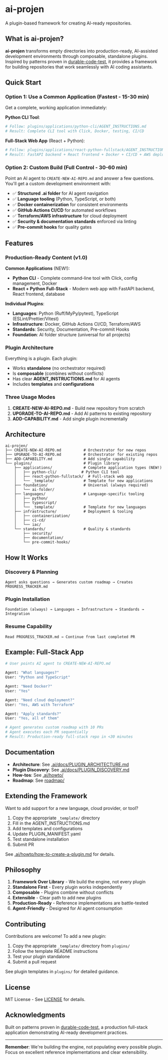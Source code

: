 # ai-projen

A plugin-based framework for creating AI-ready repositories.

## What is ai-projen?

**ai-projen** transforms empty directories into production-ready, AI-assisted development environments through composable, standalone plugins. Inspired by patterns proven in [durable-code-test](https://github.com/steve-e-jackson/durable-code-test), it provides a framework for building repositories that work seamlessly with AI coding assistants.

## Quick Start

### Option 1: Use a Common Application (Fastest - 15-30 min)

Get a complete, working application immediately:

**Python CLI Tool**:
```bash
# Follow: plugins/applications/python-cli/AGENT_INSTRUCTIONS.md
# Result: Complete CLI tool with Click, Docker, testing, CI/CD
```

**Full-Stack Web App** (React + Python):
```bash
# Follow: plugins/applications/react-python-fullstack/AGENT_INSTRUCTIONS.md
# Result: FastAPI backend + React frontend + Docker + CI/CD + AWS deployment
```

### Option 2: Custom Build (Full Control - 30-60 min)

Point an AI agent to `CREATE-NEW-AI-REPO.md` and answer a few questions. You'll get a custom development environment with:

- ✅ **Structured .ai folder** for AI agent navigation
- ✅ **Language tooling** (Python, TypeScript, or both)
- ✅ **Docker containerization** for consistent environments
- ✅ **GitHub Actions CI/CD** for automated workflows
- ✅ **Terraform/AWS infrastructure** for cloud deployment
- ✅ **Security & documentation standards** enforced via linting
- ✅ **Pre-commit hooks** for quality gates

## Features

### Production-Ready Content (v1.0)

**Common Applications** (NEW!):
- **Python CLI** - Complete command-line tool with Click, config management, Docker
- **React + Python Full-Stack** - Modern web app with FastAPI backend, React frontend, database

**Individual Plugins**:
- **Languages**: Python (Ruff/MyPy/pytest), TypeScript (ESLint/Prettier/Vitest)
- **Infrastructure**: Docker, GitHub Actions CI/CD, Terraform/AWS
- **Standards**: Security, Documentation, Pre-commit Hooks
- **Foundation**: AI folder structure (universal for all projects)

### Plugin Architecture
Everything is a plugin. Each plugin:
- Works **standalone** (no orchestrator required)
- Is **composable** (combines without conflicts)
- Has clear **AGENT_INSTRUCTIONS.md** for AI agents
- Includes **templates** and **configurations**

### Three Usage Modes

1. **CREATE-NEW-AI-REPO.md** - Build new repository from scratch
2. **UPGRADE-TO-AI-REPO.md** - Add AI patterns to existing repository
3. **ADD-CAPABILITY.md** - Add single plugin incrementally

## Architecture

```
ai-projen/
├── CREATE-NEW-AI-REPO.md          # Orchestrator for new repos
├── UPGRADE-TO-AI-REPO.md          # Orchestrator for existing repos
├── ADD-CAPABILITY.md              # Add single capability
└── plugins/                       # Plugin library
    ├── applications/              # Complete application types (NEW!)
    │   ├── python-cli/           # Python CLI tool
    │   ├── react-python-fullstack/  # Full-stack web app
    │   └── _template/             # Template for new applications
    ├── foundation/                # Universal (always required)
    │   └── ai-folder/
    ├── languages/                 # Language-specific tooling
    │   ├── python/
    │   ├── typescript/
    │   └── _template/             # Template for new languages
    ├── infrastructure/            # Deployment & tooling
    │   ├── containerization/
    │   ├── ci-cd/
    │   └── iac/
    └── standards/                 # Quality & standards
        ├── security/
        ├── documentation/
        └── pre-commit-hooks/
```

## How It Works

### Discovery & Planning
```
Agent asks questions → Generates custom roadmap → Creates PROGRESS_TRACKER.md
```

### Plugin Installation
```
Foundation (always) → Languages → Infrastructure → Standards → Integration
```

### Resume Capability
```
Read PROGRESS_TRACKER.md → Continue from last completed PR
```

## Example: Full-Stack App

```bash
# User points AI agent to CREATE-NEW-AI-REPO.md

Agent: "What languages?"
User: "Python and TypeScript"

Agent: "Need Docker?"
User: "Yes"

Agent: "Need cloud deployment?"
User: "Yes, AWS with Terraform"

Agent: "Apply standards?"
User: "Yes, all of them"

# Agent generates custom roadmap with 10 PRs
# Agent executes each PR sequentially
# Result: Production-ready full-stack repo in <30 minutes
```

## Documentation

- **Architecture**: See [.ai/docs/PLUGIN_ARCHITECTURE.md](.ai/docs/PLUGIN_ARCHITECTURE.md)
- **Plugin Discovery**: See [.ai/docs/PLUGIN_DISCOVERY.md](.ai/docs/PLUGIN_DISCOVERY.md)
- **How-tos**: See [.ai/howto/](.ai/howto/)
- **Roadmap**: See [roadmap/](roadmap/)

## Extending the Framework

Want to add support for a new language, cloud provider, or tool?

1. Copy the appropriate `_template/` directory
2. Fill in the AGENT_INSTRUCTIONS.md
3. Add templates and configurations
4. Update PLUGIN_MANIFEST.yaml
5. Test standalone installation
6. Submit PR

See [.ai/howto/how-to-create-a-plugin.md](.ai/howto/how-to-create-a-plugin.md) for details.

## Philosophy

1. **Framework Over Library** - We build the engine, not every plugin
2. **Standalone First** - Every plugin works independently
3. **Composable** - Plugins combine without conflicts
4. **Extensible** - Clear path to add new plugins
5. **Production-Ready** - Reference implementations are battle-tested
6. **Agent-Friendly** - Designed for AI agent consumption

## Contributing

Contributions are welcome! To add a new plugin:
1. Copy the appropriate `_template/` directory from `plugins/`
2. Follow the template README instructions
3. Test your plugin standalone
4. Submit a pull request

See plugin templates in `plugins/` for detailed guidance.

## License

MIT License - See [LICENSE](LICENSE) for details.

## Acknowledgments

Built on patterns proven in [durable-code-test](https://github.com/steve-e-jackson/durable-code-test), a production full-stack application demonstrating AI-ready development practices.

---

**Remember**: We're building the engine, not populating every possible plugin. Focus on excellent reference implementations and clear extensibility.
